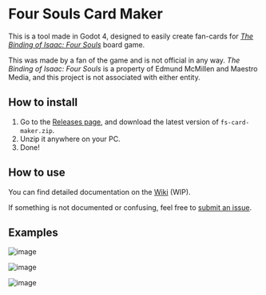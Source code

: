 # Four Souls Card Maker

This is a tool made in Godot 4, designed to easily create fan-cards for [*The Binding of Isaac: Four Souls*](https://foursouls.com/) board game.

This was made by a fan of the game and is not official in any way. *The Binding of Isaac: Four Souls* is a property of Edmund McMillen and Maestro Media, and this project is not associated with either entity.

## How to install

1. Go to the [Releases page](https://github.com/ZPMods/four-souls-card-maker/releases), and download the latest version of `fs-card-maker.zip`.
2. Unzip it anywhere on your PC.
3. Done!

## How to use

You can find detailed documentation on the [Wiki](https://github.com/ZPMods/four-souls-card-maker/wiki) (WIP).

If something is not documented or confusing, feel free to [submit an issue](https://github.com/ZPMods/four-souls-card-maker/issues).

## Examples

![image](https://github.com/Orso2p2n/four-souls-card-maker/assets/61545749/332b270d-7edd-4ef3-b648-f08a0bda9e42)

![image](https://github.com/Orso2p2n/four-souls-card-maker/assets/61545749/3bfbd94e-1d1a-4340-aafe-a36be543a159)

![image](https://github.com/Orso2p2n/four-souls-card-maker/assets/61545749/602c6d8b-ad5a-46c3-a83e-ec18653a7c7a)
